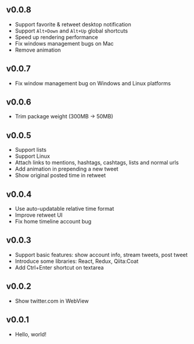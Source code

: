 ## v0.0.8
- Support favorite & retweet desktop notification
- Support `Alt+Down` and `Alt+Up` global shortcuts
- Speed up rendering performance
- Fix windows management bugs on Mac
- Remove animation

## v0.0.7
- Fix window management bug on Windows and Linux platforms

## v0.0.6
- Trim package weight (300MB -> 50MB)

## v0.0.5
- Support lists
- Support Linux
- Attach links to mentions, hashtags, cashtags, lists and normal urls
- Add animation in prepending a new tweet
- Show original posted time in retweet

## v0.0.4
- Use auto-updatable relative time format
- Improve retweet UI
- Fix home timeline account bug

## v0.0.3
- Support basic features: show account info, stream tweets, post tweet
- Introduce some libraries: React, Redux, Qiita:Coat
- Add Ctrl+Enter shortcut on textarea

## v0.0.2
- Show twitter.com in WebView

## v0.0.1
- Hello, world!
